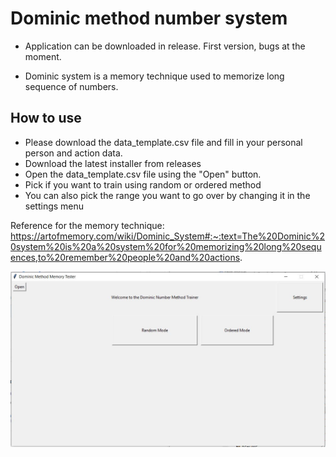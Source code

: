 # Dominic method number system

- Application can be downloaded in release. First version, bugs at the moment.

- Dominic system is a memory technique used to memorize long sequence of numbers.

## How to use
- Please download the data_template.csv file and fill in your personal person and action data.
- Download the latest installer from releases
- Open the data_template.csv file using the "Open" button.
- Pick if you want to train using random or ordered method
- You can also pick the range you want to go over by changing it in the settings menu

Reference for the memory technique: https://artofmemory.com/wiki/Dominic_System#:~:text=The%20Dominic%20system%20is%20a%20system%20for%20memorizing%20long%20sequences,to%20remember%20people%20and%20actions.


<img src="img/application_pic.JPG" width="800">

